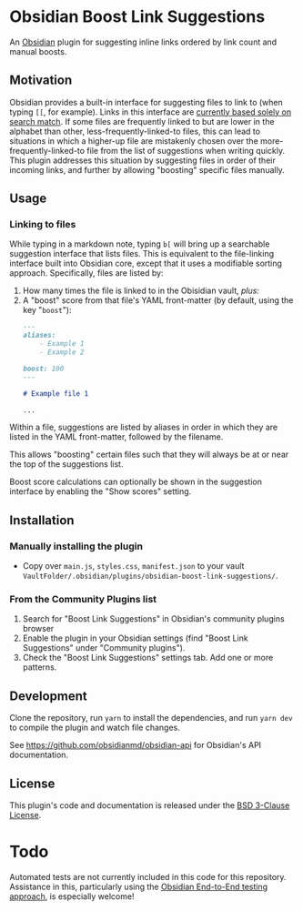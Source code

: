 # Obsidian Boost Link Suggestions

An [Obsidian](https://obsidian.md) plugin for suggesting inline links ordered by link count and manual boosts.

## Motivation

Obsidian provides a built-in interface for suggesting files to link to (when typing `[[`, for example). Links in this interface are [currently based solely on search match](https://discord.com/channels/686053708261228577/716028884885307432/1053860523646656563). If some files are frequently linked to but are lower in the alphabet than other, less-frequently-linked-to files, this can lead to situations in which a higher-up file are mistakenly chosen over the more-frequently-linked-to file from the list of suggestions when writing quickly. This plugin addresses this situation by suggesting files in order of their incoming links, and further by allowing "boosting" specific files manually.

## Usage

### Linking to files

While typing in a markdown note, typing `b[` will bring up a searchable suggestion interface that lists files. This is equivalent to the file-linking interface built into Obsidian core, except that it uses a modifiable sorting approach. Specifically, files are listed by:

1. How many times the file is linked to in the Obisidian vault, _plus:_
2. A "boost" score from that file's YAML front-matter (by default, using the key "`boost`"):
	```md
	---
	aliases:
		- Example 1
		- Example 2

	boost: 100
	---

	# Example file 1

	...
	```

Within a file, suggestions are listed by aliases in order in which they are listed in the YAML front-matter, followed by the filename.

This allows "boosting" certain files such that they will always be at or near the top of the suggestions list.

Boost score calculations can optionally be shown in the suggestion interface by enabling the "Show scores" setting.

## Installation

### Manually installing the plugin

- Copy over `main.js`, `styles.css`, `manifest.json` to your vault `VaultFolder/.obsidian/plugins/obsidian-boost-link-suggestions/`.

### From the Community Plugins list

1. Search for "Boost Link Suggestions" in Obsidian's community plugins browser
2. Enable the plugin in your Obsidian settings (find "Boost Link Suggestions" under "Community plugins").
3. Check the "Boost Link Suggestions" settings tab. Add one or more patterns.

## Development

Clone the repository, run `yarn` to install the dependencies, and run `yarn dev` to compile the plugin and watch file changes.

See https://github.com/obsidianmd/obsidian-api for Obsidian's API documentation.

## License

This plugin's code and documentation is released under the [BSD 3-Clause License](./LICENSE).

# Todo

Automated tests are not currently included in this code for this repository. Assistance in this, particularly using the [Obsidian End-to-End testing approach](https://github.com/trashhalo/obsidian-plugin-e2e-test), is especially welcome!

